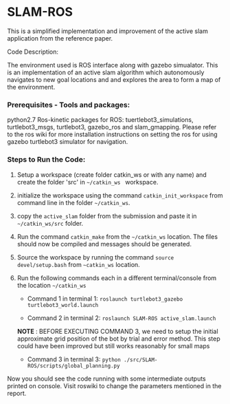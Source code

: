 # SLAM-ROS


This is a simplified implementation and improvement of the active slam application from the reference paper.

Code Description:

The environment used is ROS interface along with gazebo simualator. This is an implementation of an active slam algorithm which autonomously navigates to new goal locations and and explores the area to form a map of the environment.

### Prerequisites - Tools and packages:
python2.7
Ros-kinetic
packages for ROS: tuertlebot3_simulations, turtlebot3_msgs, turtlebot3, gazebo_ros and slam_gmapping. Please refer to the ros wiki for more installation instructions on setting the ros for using gazebo turtlebot3 simulator for navigation.

### Steps to Run the Code:
1. Setup a workspace (create folder catkin_ws or with any name) and create the folder 'src' in ```~/catkin_ws ``` workspace.
2. initialize the workspace using the command ```catkin_init_workspace``` from command line in the folder ```~/catkin_ws```.
3. copy the ```active_slam``` folder from the submission and paste it in ```~/catkin_ws/src``` folder.
4. Run the command ```catkin_make``` from the ```~/catkin_ws``` location. The files should now be compiled and messages should be generated.
5. Source the workspace by running the command ```source devel/setup.bash``` from ```~catkin_ws``` location.
6. Run the following commands each in a different terminal/console from the location ```~/catkin_ws```
	
	* Command 1 in terminal 1:
		```roslaunch turtlebot3_gazebo turtlebot3_world.launch```

	* Command 2 in terminal 2:
		```roslaunch SLAM-ROS active_slam.launch```
	
	**NOTE** : BEFORE EXECUTING COMMAND 3, we need to setup the initial approximate grid position of the bot by trial and error method. This step could have been improved but still works reasonably for small maps
	
	* Command 3 in terminal 3:
		```python ./src/SLAM-ROS/scripts/global_planning.py```

Now you should see the code running with some intermediate outputs printed on console. Visit roswiki to change the parameters mentioned in the report.

